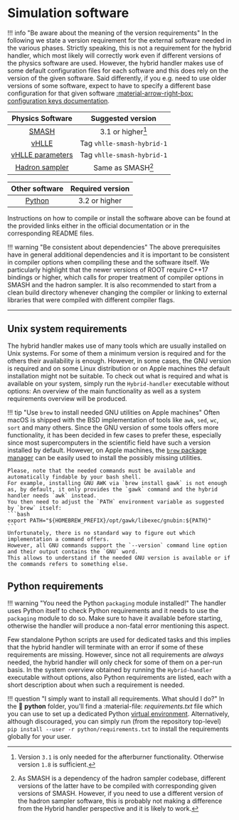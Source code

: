 # Simulation software

!!! info "Be aware about the meaning of the version requirements"
    In the following we state a version requirement for the external software needed in the various phases.
    Strictly speaking, this is not a requirement for the hybrid handler, which most likely will correctly work even if different versions of the physics software are used.
    However, the hybrid handler makes use of some default configuration files for each software and this does rely on the version of the given software.
    Said differently, if you e.g. need to use older versions of some software, expect to have to specify a different base configuration for that given software [:material-arrow-right-box: configuration keys documentation](configuration_file.md#Config-file).

<div class="grid" markdown>
<div class="center-table" markdown>

| Physics Software | Suggested version |
| :--------------: | :---------------: |
| [SMASH](https://github.com/smash-transport/smash) | 3.1 or higher[^1] |
| [vHLLE](https://github.com/yukarpenko/vhlle) | Tag `vhlle-smash-hybrid-1` |
| [vHLLE parameters](https://github.com/yukarpenko/vhlle_params) | Tag `vhlle-smash-hybrid-1` |
| [Hadron sampler](https://github.com/smash-transport/smash-hadron-sampler) | Same as SMASH[^2] |

</div>
<div class="center-table" markdown>

| Other software | Required version |
| :------------: | :--------------: |
| [Python](https://www.python.org) | 3.2 or higher |

</div>
</div>

[^1]: Version `3.1` is only needed for the afterburner functionality. Otherwise version `1.8` is sufficient.
[^2]:
    As SMASH is a dependency of the hadron sampler codebase, different versions of the latter have to be compiled with corresponding given versions of SMASH.
    However, if you need to use a different version of the hadron sampler software, this is probably not making a difference from the Hybrid handler perspective and it is likely to work.

Instructions on how to compile or install the software above can be found at the provided links either in the official documentation or in the corresponding README files.

!!! warning "Be consistent about dependencies"
    The above prerequisites have in general additional dependencies and it is important to be consistent in compiler options when compiling these and the software itself.
    We particularly highlight that the newer versions of ROOT require C++17 bindings or higher, which calls for proper treatment of compiler options in SMASH and the hadron sampler.
    It is also recommended to start from a clean build directory whenever changing the compiler or linking to external libraries that were compiled with different compiler flags.

---

## Unix system requirements

The hybrid handler makes use of many tools which are usually installed on Unix systems.
For some of them a minimum version is required and for the others their availability is enough.
However, in some cases, the GNU version is required and on some Linux distribution or on Apple machines the default installation might not be suitable.
To check out what is required and what is available on your system, simply run the `Hybrid-handler` executable without options: An overview of the main functionality as well as a system requirements overview will be produced.

!!! tip "Use `brew` to install needed GNU utilities on Apple machines"
    Often macOS is shipped with the BSD implementation of tools like `awk`, `sed`, `wc`, `sort` and many others.
    Since the GNU version of some tools offers more functionality, it has been decided in few cases to prefer these, especially since most supercomputers in the scientific field have such a version installed by default.
    However, on Apple machines, the [`brew` package manager](https://brew.sh) can be easily used to install the possibly missing utilities.

    Please, note that the needed commands must be available and automatically findable by your bash shell.
    For example, installing GNU AWK via `brew install gawk` is not enough as, by default, it only provides the `gawk` command and the hybrid handler needs `awk` instead.
    You then need to adjust the `PATH` environment variable as suggested by `brew` itself:
    ```bash
    export PATH="${HOMEBREW_PREFIX}/opt/gawk/libexec/gnubin:${PATH}"
    ```
    Unfortunately, there is no standard way to figure out which implementation a command offers.
    However, all GNU commands support the `--version` command line option and their output contains the `GNU` word.
    This allows to understand if the needed GNU version is available or if the commands refers to something else.

## Python requirements

!!! warning "You need the Python `packaging` module installed!"
    The handler uses Python itself to check Python requirements and it needs to use the `packaging` module to do so.
    Make sure to have it available before starting, otherwise the handler will produce a non-fatal error mentioning this aspect.

Few standalone Python scripts are used for dedicated tasks and this implies that the hybrid handler will terminate with an error if some of these requirements are missing.
However, since not all requirements are *always* needed, the hybrid handler will only check for some of them on a per-run basis.
In the system overview obtained by running the `Hybrid-handler` executable without options, also Python requirements are listed, each with a short description about when such a requirement is needed.

!!! question "I simply want to install all requirements. What should I do?"
    In the :file_folder: **python** folder, you'll find a :material-file: *requirements.txt* file which you can use to set up a dedicated Python [virtual environment](https://docs.python.org/3/tutorial/venv.html).
    Alternatively, although discouraged, you can simply run (from the repository top-level)
    ```
    pip install --user -r python/requirements.txt
    ```
    to install the requirements globally for your user.
